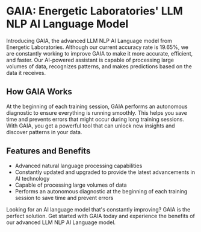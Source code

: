 # GAIA: Energetic Laboratories' LLM NLP AI Language Model

Introducing GAIA, the advanced LLM NLP AI Language model from Energetic Laboratories. Although our current accuracy rate is 19.65%, we are constantly working to improve GAIA to make it more accurate, efficient, and faster. Our AI-powered assistant is capable of processing large volumes of data, recognizes patterns, and makes predictions based on the data it receives.

## How GAIA Works

At the beginning of each training session, GAIA performs an autonomous diagnostic to ensure everything is running smoothly. This helps you save time and prevents errors that might occur during long training sessions. With GAIA, you get a powerful tool that can unlock new insights and discover patterns in your data.

## Features and Benefits

- Advanced natural language processing capabilities
- Constantly updated and upgraded to provide the latest advancements in AI technology
- Capable of processing large volumes of data
- Performs an autonomous diagnostic at the beginning of each training session to save time and prevent errors

Looking for an AI language model that's constantly improving? GAIA is the perfect solution. Get started with GAIA today and experience the benefits of our advanced LLM NLP AI Language model.
